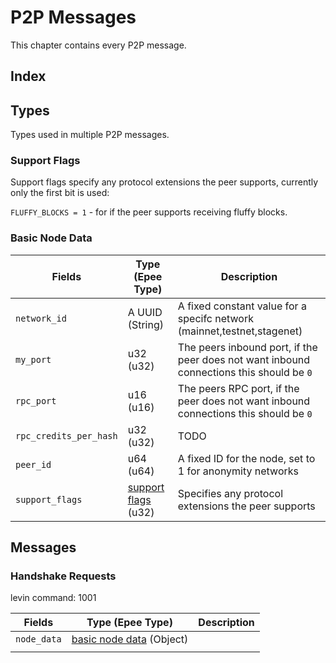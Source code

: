 # P2P Messages

This chapter contains every P2P message.

## Index

## Types

Types used in multiple P2P messages.

### Support Flags

Support flags specify any protocol extensions the peer supports, currently only the first bit is used:

`FLUFFY_BLOCKS = 1` - for if the peer supports receiving fluffy blocks.

### Basic Node Data

| Fields                 | Type (Epee Type)                      | Description                                                                              |
| ---------------------- | ------------------------------------- | ---------------------------------------------------------------------------------------- |
| `network_id`           | A UUID (String)                       | A fixed constant value for a specifc network (mainnet,testnet,stagenet)                  |
| `my_port`              | u32 (u32)                             | The peers inbound port, if the peer does not want inbound connections this should be `0` |
| `rpc_port`             | u16 (u16)                             | The peers RPC port, if the peer does not want inbound connections this should be `0`     |
| `rpc_credits_per_hash` | u32 (u32)                             | TODO                                                                                     |
| `peer_id`              | u64 (u64)                             | A fixed ID for the node, set to 1 for anonymity networks                                 |
| `support_flags`        | [support flags](#support-flags) (u32) | Specifies any protocol extensions the peer supports                                      |

## Messages

### Handshake Requests

levin command: 1001

| Fields      | Type (Epee Type)                             | Description |
| ----------- | -------------------------------------------- | ----------- |
| `node_data` | [basic node data](#basic-node-data) (Object) |             |
|             |                                              |             |

